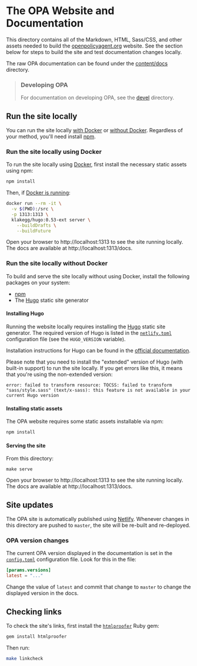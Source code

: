 # The OPA Website and Documentation

This directory contains all of the Markdown, HTML, Sass/CSS, and other assets needed
to build the [openpolicyagent.org](https://openpolicyagent.org) website. See the
section below for steps to build the site and test documentation changes
locally.

The raw OPA documentation can be found under the [content/docs](./content/docs)
directory.

> ### Developing OPA
> For documentation on developing OPA, see the [devel](./devel) directory.

## Run the site locally

You can run the site locally [with Docker](#run-the-site-locally-using-docker) or
[without Docker](#run-the-site-locally-without-docker). Regardless of your method,
you'll need install [npm](https://www.npmjs.com/get-npm).

### Run the site locally using Docker

To run the site locally using [Docker](https://docker.com), first install the
necessary static assets using npm:

```bash
npm install
```

Then, if [Docker is running](https://docs.docker.com/get-started/):

```bash
docker run --rm -it \
  -v $(PWD):/src \
  -p 1313:1313 \
  klakegg/hugo:0.53-ext server \
    --buildDrafts \
    --buildFuture
```

Open your browser to http://localhost:1313 to see the site running locally. The docs
are available at http://localhost:1313/docs.

### Run the site locally without Docker

To build and serve the site locally without using Docker, install the following packages
on your system:

- [npm](https://npmjs.org)
- The [Hugo](#installing-hugo) static site generator

#### Installing Hugo

Running the website locally requires installing the [Hugo](https://gohugo.io) static
site generator. The required version of Hugo is listed in the
[`netlify.toml`](./netlify.toml) configuration file (see the `HUGO_VERSION` variable).

Installation instructions for Hugo can be found in the [official
documentation](https://gohugo.io/getting-started/installing/).

Please note that you need to install the "extended" version of Hugo (with built-in
support) to run the site locally. If you get errors like this, it means that you're
using the non-extended version:

```
error: failed to transform resource: TOCSS: failed to transform "sass/style.sass" (text/x-sass): this feature is not available in your current Hugo version
```

#### Installing static assets

The OPA website requires some static assets installable via npm:

```bash
npm install
```

#### Serving the site

From this directory:

```shell
make serve
```

Open your browser to http://localhost:1313 to see the site running locally. The docs
are available at http://localhost:1313/docs.

## Site updates

The OPA site is automatically published using [Netlify](https://netlify.com). Whenever
changes in this directory are pushed to `master`, the site will be re-built and
re-deployed.

### OPA version changes

The current OPA version displayed in the documentation is set in the
[`config.toml`](./config.toml) configuration file. Look for this in the file:

```toml
[params.versions]
latest = "..."
```

Change the value of `latest` and commit that change to `master` to change the displayed
version in the docs.

## Checking links

To check the site's links, first install the [`htmlproofer`](https://github.com/gjtorikian/html-proofer) Ruby gem:

```bash
gem install htmlproofer
```

Then run:

```bash
make linkcheck
```
